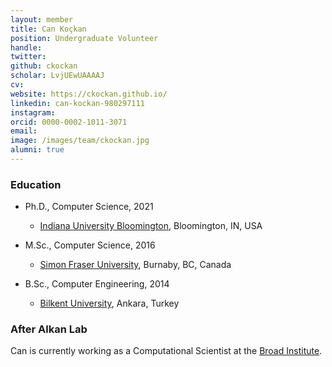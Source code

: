 ```yaml
---
layout: member
title: Can Koçkan
position: Undergraduate Volunteer
handle: 
twitter:
github: ckockan
scholar: LvjUEwUAAAAJ
cv: 
website: https://ckockan.github.io/
linkedin: can-kockan-980297111
instagram:
orcid: 0000-0002-1011-3071
email: 
image: /images/team/ckockan.jpg
alumni: true
---
```


### Education
- Ph.D., Computer Science, 2021
  - [Indiana University Bloomington](https://luddy.indiana.edu/index.html), Bloomington, IN, USA

- M.Sc., Computer Science, 2016
  - [Simon Fraser University](https://www.sfu.ca/computing.html), Burnaby, BC, Canada

- B.Sc., Computer Engineering, 2014
  - [Bilkent University](https://w3.cs.bilkent.edu.tr/en/), Ankara, Turkey

### After Alkan Lab

Can is currently working as a Computational Scientist at the [Broad Institute](https://www.broadinstitute.org/).

